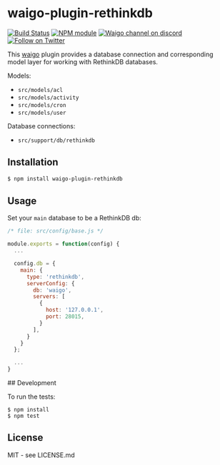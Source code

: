 # waigo-plugin-rethinkdb

[![Build Status](https://secure.travis-ci.org/waigo/waigo.svg)](http://travis-ci.org/waigo/rethinkdb)
[![NPM module](https://badge.fury.io/js/waigo.svg)](https://npmjs.org/package/waigo-plugin-rethinkdb)
[![Waigo channel on discord](https://img.shields.io/badge/discord-join%20chat-738bd7.svg?style=flat-square)](https://discord.gg/Jf3pGjf)
[![Follow on Twitter](https://img.shields.io/twitter/url/http/shields.io.svg?style=social&label=Follow&maxAge=2592000)](https://twitter.com/waigojs)

This [waigo](http://waigojs.com) plugin provides a database connection and
corresponding model layer for working with RethinkDB databases.

Models:

* `src/models/acl`
* `src/models/activity`
* `src/models/cron`
* `src/models/user`

Database connections:

* `src/support/db/rethinkdb`

## Installation

```bash
$ npm install waigo-plugin-rethinkdb
```

## Usage

Set your `main` database to be a RethinkDB db:

```js
/* file: src/config/base.js */

module.exports = function(config) {
  ...

  config.db = {
    main: {
      type: 'rethinkdb',
      serverConfig: {
        db: 'waigo',
        servers: [
          {
            host: '127.0.0.1',
            port: 28015,
          }
        ],
      }
    }
  };

  ...
}
```

## Development

To run the tests:

```shell
$ npm install
$ npm test
```


## License

MIT - see LICENSE.md
